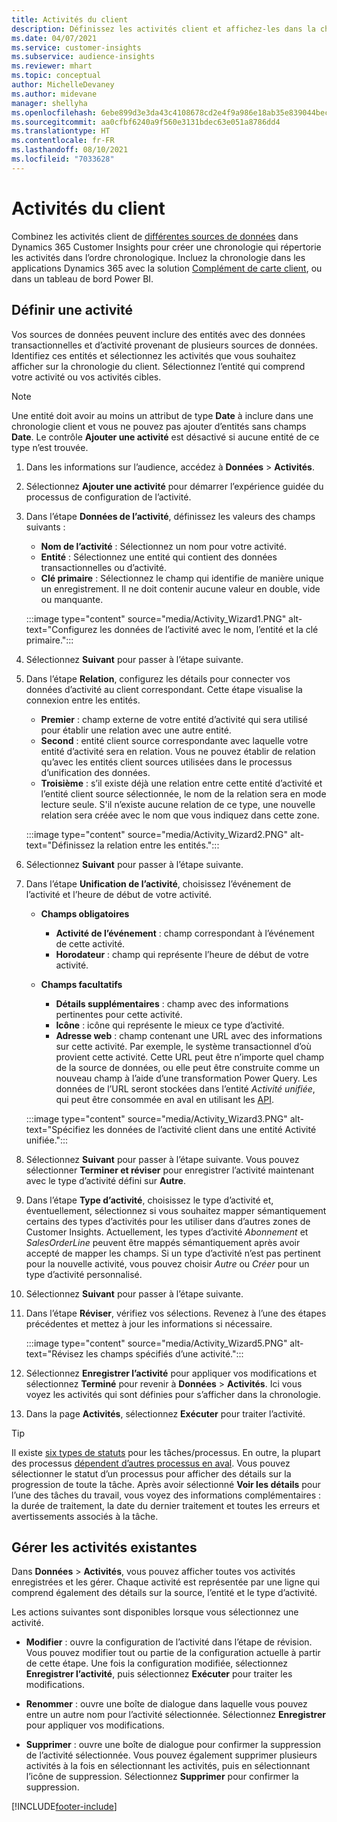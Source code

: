 ```yaml
---
title: Activités du client
description: Définissez les activités client et affichez-les dans la chronologie client.
ms.date: 04/07/2021
ms.service: customer-insights
ms.subservice: audience-insights
ms.reviewer: mhart
ms.topic: conceptual
author: MichelleDevaney
ms.author: midevane
manager: shellyha
ms.openlocfilehash: 6ebe899d3e3da43c4108678cd2e4f9a986e18ab35e839044becab4619adb0f14
ms.sourcegitcommit: aa0cfbf6240a9f560e3131bdec63e051a8786dd4
ms.translationtype: HT
ms.contentlocale: fr-FR
ms.lasthandoff: 08/10/2021
ms.locfileid: "7033628"
---
```

# <a name="customer-activities"></a>Activités du client

Combinez les activités client de [différentes sources de données](data-sources.md) dans Dynamics 365 Customer Insights pour créer une chronologie qui répertorie les activités dans l’ordre chronologique. Incluez la chronologie dans les applications Dynamics 365 avec la solution [Complément de carte client](customer-card-add-in.md), ou dans un tableau de bord Power BI.

## <a name="define-an-activity"></a>Définir une activité

Vos sources de données peuvent inclure des entités avec des données transactionnelles et d’activité provenant de plusieurs sources de données. Identifiez ces entités et sélectionnez les activités que vous souhaitez afficher sur la chronologie du client. Sélectionnez l’entité qui comprend votre activité ou vos activités cibles.

> [!NOTE]
> Une entité doit avoir au moins un attribut de type **Date** à inclure dans une chronologie client et vous ne pouvez pas ajouter d’entités sans champs **Date**. Le contrôle **Ajouter une activité** est désactivé si aucune entité de ce type n’est trouvée.

1. Dans les informations sur l’audience, accédez à **Données** > **Activités**.

1. Sélectionnez **Ajouter une activité** pour démarrer l’expérience guidée du processus de configuration de l’activité.

1. Dans l’étape **Données de l’activité**, définissez les valeurs des champs suivants :

   - **Nom de l’activité** : Sélectionnez un nom pour votre activité.
   - **Entité** : Sélectionnez une entité qui contient des données transactionnelles ou d’activité.
   - **Clé primaire** : Sélectionnez le champ qui identifie de manière unique un enregistrement. Il ne doit contenir aucune valeur en double, vide ou manquante.

   :::image type="content" source="media/Activity_Wizard1.PNG" alt-text="Configurez les données de l’activité avec le nom, l’entité et la clé primaire.":::

1. Sélectionnez **Suivant** pour passer à l’étape suivante.

1. Dans l’étape **Relation**, configurez les détails pour connecter vos données d’activité au client correspondant. Cette étape visualise la connexion entre les entités.  

   - **Premier** : champ externe de votre entité d’activité qui sera utilisé pour établir une relation avec une autre entité.
   - **Second** : entité client source correspondante avec laquelle votre entité d’activité sera en relation. Vous ne pouvez établir de relation qu’avec les entités client sources utilisées dans le processus d’unification des données.
   - **Troisième** : s’il existe déjà une relation entre cette entité d’activité et l’entité client source sélectionnée, le nom de la relation sera en mode lecture seule. S'il n’existe aucune relation de ce type, une nouvelle relation sera créée avec le nom que vous indiquez dans cette zone.

   :::image type="content" source="media/Activity_Wizard2.PNG" alt-text="Définissez la relation entre les entités.":::

1. Sélectionnez **Suivant** pour passer à l’étape suivante. 

1. Dans l’étape **Unification de l’activité**, choisissez l’événement de l’activité et l’heure de début de votre activité. 
   - **Champs obligatoires**
      - **Activité de l’événement** : champ correspondant à l’événement de cette activité.
      - **Horodateur** : champ qui représente l’heure de début de votre activité.

   - **Champs facultatifs**
      - **Détails supplémentaires** : champ avec des informations pertinentes pour cette activité.
      - **Icône** : icône qui représente le mieux ce type d’activité.
      - **Adresse web** : champ contenant une URL avec des informations sur cette activité. Par exemple, le système transactionnel d’où provient cette activité. Cette URL peut être n’importe quel champ de la source de données, ou elle peut être construite comme un nouveau champ à l’aide d’une transformation Power Query. Les données de l’URL seront stockées dans l’entité *Activité unifiée*, qui peut être consommée en aval en utilisant les [API](apis.md).
   
   :::image type="content" source="media/Activity_Wizard3.PNG" alt-text="Spécifiez les données de l’activité client dans une entité Activité unifiée.":::

1. Sélectionnez **Suivant** pour passer à l’étape suivante. Vous pouvez sélectionner **Terminer et réviser** pour enregistrer l’activité maintenant avec le type d’activité défini sur **Autre**. 

1. Dans l’étape **Type d’activité**, choisissez le type d’activité et, éventuellement, sélectionnez si vous souhaitez mapper sémantiquement certains des types d’activités pour les utiliser dans d’autres zones de Customer Insights. Actuellement, les types d’activité *Abonnement* et *SalesOrderLine* peuvent être mappés sémantiquement après avoir accepté de mapper les champs. Si un type d’activité n’est pas pertinent pour la nouvelle activité, vous pouvez choisir *Autre* ou *Créer* pour un type d’activité personnalisé.

1. Sélectionnez **Suivant** pour passer à l’étape suivante. 

1. Dans l’étape **Réviser**, vérifiez vos sélections. Revenez à l’une des étapes précédentes et mettez à jour les informations si nécessaire.

   :::image type="content" source="media/Activity_Wizard5.PNG" alt-text="Révisez les champs spécifiés d’une activité.":::
   
1. Sélectionnez **Enregistrer l’activité** pour appliquer vos modifications et sélectionnez **Terminé** pour revenir à **Données** > **Activités**. Ici vous voyez les activités qui sont définies pour s’afficher dans la chronologie. 

1. Dans la page **Activités**, sélectionnez **Exécuter** pour traiter l’activité. 

> [!TIP]
> Il existe [six types de statuts](system.md#status-types) pour les tâches/processus. En outre, la plupart des processus [dépendent d’autres processus en aval](system.md#refresh-policies). Vous pouvez sélectionner le statut d’un processus pour afficher des détails sur la progression de toute la tâche. Après avoir sélectionné **Voir les détails** pour l’une des tâches du travail, vous voyez des informations complémentaires : la durée de traitement, la date du dernier traitement et toutes les erreurs et avertissements associés à la tâche.


## <a name="manage-existing-activities"></a>Gérer les activités existantes

Dans **Données** > **Activités**, vous pouvez afficher toutes vos activités enregistrées et les gérer. Chaque activité est représentée par une ligne qui comprend également des détails sur la source, l’entité et le type d’activité.

Les actions suivantes sont disponibles lorsque vous sélectionnez une activité. 

- **Modifier** : ouvre la configuration de l’activité dans l’étape de révision. Vous pouvez modifier tout ou partie de la configuration actuelle à partir de cette étape. Une fois la configuration modifiée, sélectionnez **Enregistrer l’activité**, puis sélectionnez **Exécuter** pour traiter les modifications.

- **Renommer** : ouvre une boîte de dialogue dans laquelle vous pouvez entre un autre nom pour l’activité sélectionnée. Sélectionnez **Enregistrer** pour appliquer vos modifications.

- **Supprimer** : ouvre une boîte de dialogue pour confirmer la suppression de l’activité sélectionnée. Vous pouvez également supprimer plusieurs activités à la fois en sélectionnant les activités, puis en sélectionnant l’icône de suppression. Sélectionnez **Supprimer** pour confirmer la suppression.

[!INCLUDE[footer-include](../includes/footer-banner.md)]
